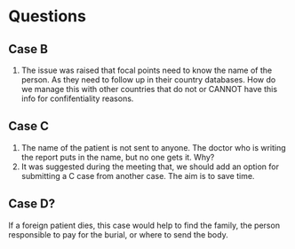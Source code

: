 # Questions
## Case B
1. The issue was raised that focal points need to know the name of the person. As they need to follow up in their country databases. How do we manage this with other countries that do not or CANNOT have this info for confifentiality reasons. 

## Case C
1. The name of the patient is not sent to anyone. The doctor who is writing the report puts in the name, but no one gets it. Why? 
2. It was suggested during the meeting that, we should add an option for submitting a C case from another case. The aim is to save time.

## Case D?
If a foreign patient dies, this case would help to find the family, the person responsible to pay for the burial, or where to send the body.